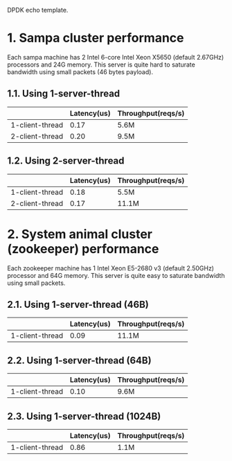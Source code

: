 DPDK echo template.

# 1. Sampa cluster performance
Each sampa machine has 2 Intel 6-core Intel Xeon X5650 (default 2.67GHz)
processors and 24G memory. This server is quite hard to saturate
bandwidth using small packets (46 bytes payload).

## 1.1. Using 1-server-thread
|                   | Latency(us)   |   Throughput(reqs/s) |
|-------------------|---------------|----------------------|
| 1-client-thread   |  0.17         |   5.6M |
| 2-client-thread   |  0.20         |   9.5M |  

## 1.2. Using 2-server-thread
|                   | Latency(us)   |   Throughput(reqs/s) |
|-------------------|---------------|----------------------|
| 1-client-thread   |  0.18         |   5.5M |
| 2-client-thread   |  0.17         |   11.1M |  

# 2. System animal cluster (zookeeper) performance
Each zookeeper machine has 1 Intel Xeon E5-2680 v3 (default 2.50GHz) 
processor and 64G memory. This server is quite easy to saturate 
bandwidth using small packets.

## 2.1. Using 1-server-thread (46B)
|                   | Latency(us)   |   Throughput(reqs/s) |
|-------------------|---------------|----------------------|
| 1-client-thread   |  0.09         |   11.1M |

## 2.2. Using 1-server-thread (64B)
|                   | Latency(us)   |   Throughput(reqs/s) |
|-------------------|---------------|----------------------|
| 1-client-thread   |  0.10         |   9.6M |

## 2.3. Using 1-server-thread (1024B)
|                   | Latency(us)   |   Throughput(reqs/s) |
|-------------------|---------------|----------------------|
| 1-client-thread   |  0.86         |   1.1M |
